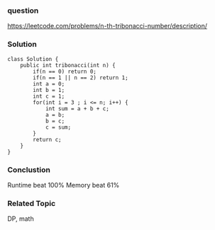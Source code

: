 ### question
https://leetcode.com/problems/n-th-tribonacci-number/description/
### Solution
```
class Solution {
    public int tribonacci(int n) {
        if(n == 0) return 0;
        if(n == 1 || n == 2) return 1;
        int a = 0;
        int b = 1;
        int c = 1;
        for(int i = 3 ; i <= n; i++) {
            int sum = a + b + c;
            a = b;
            b = c;
            c = sum;
        }
        return c;
    }
}
```

### Conclustion
Runtime beat 100%
Memory beat 61%

### Related Topic
DP, math